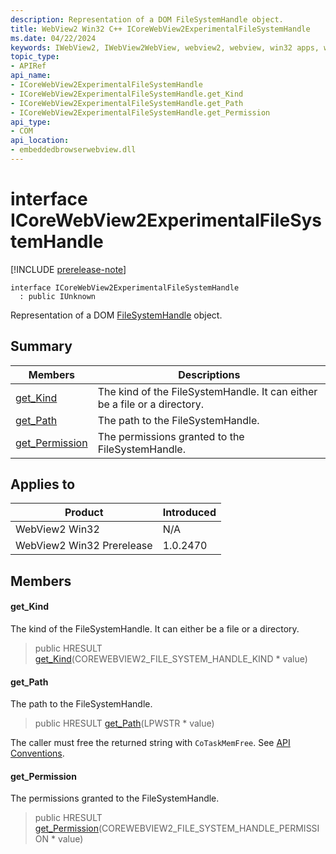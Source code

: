 ```yaml
---
description: Representation of a DOM FileSystemHandle object.
title: WebView2 Win32 C++ ICoreWebView2ExperimentalFileSystemHandle
ms.date: 04/22/2024
keywords: IWebView2, IWebView2WebView, webview2, webview, win32 apps, win32, edge, ICoreWebView2, ICoreWebView2Controller, browser control, edge html, ICoreWebView2ExperimentalFileSystemHandle
topic_type: 
- APIRef
api_name:
- ICoreWebView2ExperimentalFileSystemHandle
- ICoreWebView2ExperimentalFileSystemHandle.get_Kind
- ICoreWebView2ExperimentalFileSystemHandle.get_Path
- ICoreWebView2ExperimentalFileSystemHandle.get_Permission
api_type:
- COM
api_location:
- embeddedbrowserwebview.dll
---
```


# interface ICoreWebView2ExperimentalFileSystemHandle

[!INCLUDE [prerelease-note](../includes/prerelease-note.md)]

```
interface ICoreWebView2ExperimentalFileSystemHandle
  : public IUnknown
```

Representation of a DOM [FileSystemHandle](https://developer.mozilla.org/docs/Web/API/FileSystemHandle) object.

## Summary

 Members                        | Descriptions
--------------------------------|---------------------------------------------
[get_Kind](#get_kind) | The kind of the FileSystemHandle. It can either be a file or a directory.
[get_Path](#get_path) | The path to the FileSystemHandle.
[get_Permission](#get_permission) | The permissions granted to the FileSystemHandle.

## Applies to

Product                         | Introduced
--------------------------------|---------------------------------------------
WebView2 Win32            |    N/A
WebView2 Win32 Prerelease |    1.0.2470

## Members

#### get_Kind

The kind of the FileSystemHandle. It can either be a file or a directory.

> public HRESULT [get_Kind](#get_kind)(COREWEBVIEW2_FILE_SYSTEM_HANDLE_KIND * value)

#### get_Path

The path to the FileSystemHandle.

> public HRESULT [get_Path](#get_path)(LPWSTR * value)

The caller must free the returned string with `CoTaskMemFree`. See [API Conventions](/microsoft-edge/webview2/concepts/win32-api-conventions#strings).

#### get_Permission

The permissions granted to the FileSystemHandle.

> public HRESULT [get_Permission](#get_permission)(COREWEBVIEW2_FILE_SYSTEM_HANDLE_PERMISSION * value)

